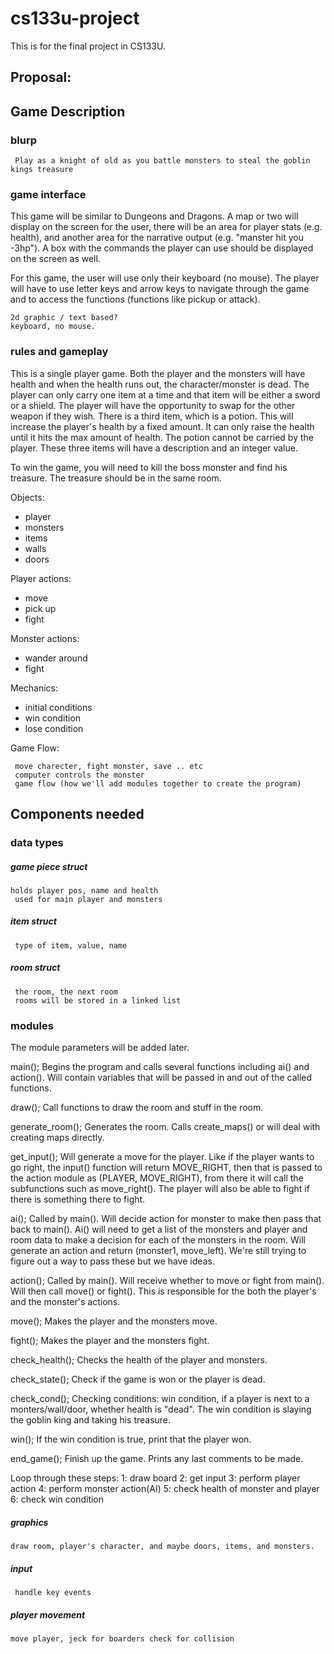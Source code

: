 # cs133u-project
This is for the final project in CS133U.


## Proposal:

## Game Description

### blurp
     Play as a knight of old as you battle monsters to steal the goblin kings treasure

### game interface

This game will be similar to Dungeons and Dragons. A map or two will display on the screen for the user, there will be an area for player stats (e.g. health), and another area for the narrative output (e.g. "manster hit you -3hp"). A box with the commands the player can use should be displayed on the screen as well.

For this game, the user will use only their keyboard (no mouse). The player will have to use letter keys and arrow keys to navigate through the game and to access the functions (functions like pickup or attack).

    2d graphic / text based?
    keyboard, no mouse.

### rules and gameplay

This is a single player game. Both the player and the monsters will have health and when the health runs out, the character/monster is dead. The player can only carry one item at a time and that item will be either a sword or a shield. The player will have the opportunity to swap for the other weapon if they wish. There is a third item, which is a potion. This will increase the player's health by a fixed amount. It can only raise the health until it hits the max amount of health. The potion cannot be carried by the player. These three items will have a description and an integer value. 

To win the game, you will need to kill the boss monster and find his treasure. The treasure should be in the same room.

Objects:
- player
- monsters
- items
- walls
- doors

Player actions:
- move
- pick up
- fight

Monster actions:
- wander around
- fight

Mechanics:
- initial conditions
- win condition
- lose condition

Game Flow:

     move charecter, fight monster, save .. etc
     computer controls the monster
     game flow (how we'll add modules together to create the program)

## Components needed

### data types

##### game piece struct
 
    holds player pos, name and health
     used for main player and monsters

##### item struct

     type of item, value, name
     
##### room struct

     the room, the next room
     rooms will be stored in a linked list

### modules

The module parameters will be added later.

main();
Begins the program and calls several functions including ai() and action(). Will contain variables that will be passed in and out of the called functions.

draw();
Call functions to draw the room and stuff in the room.

generate_room();
Generates the room. Calls create_maps() or will deal with creating maps directly.

get_input();
Will generate a move for the player. Like if the player wants to go right, the input() function will return MOVE_RIGHT, then that is passed to the action module as (PLAYER, MOVE_RIGHT), from there it will call the subfunctions such as move_right(). The player will also be able to fight if there is something there to fight.

ai();
Called by main(). Will decide action for monster to make then pass that back to main(). Ai() will need to get a list of the monsters and player and room data to make a decision for each of the monsters in the room. Will generate an action and return (monster1, move_left). We're still trying to figure out a way to pass these but we have ideas.

action();
Called by main(). Will receive whether to move or fight from main(). Will then call move() or fight(). This is responsible for the both the player's and the monster's actions. 

move();
Makes the player and the monsters move.

fight();
Makes the player and the monsters fight.

check_health();
Checks the health of the player and monsters.

check_state();
Check if the game is won or the player is dead.

check_cond();
Checking conditions: win condition, if a player is next to a monters/wall/door, whether health is "dead". The win condition is slaying the goblin king and taking his treasure.

win();
If the win condition is true, print that the player won.

end_game();
Finish up the game. Prints any last comments to be made.

Loop through these steps:
1: draw board 
2: get input 
3: perform player action 
4: perform monster action(AI) 
5: check health of monster and player
6: check win condition

##### graphics
 
    draw room, player's character, and maybe doors, items, and monsters.
  
##### input

     handle key events


##### player movement 
    move player, jeck for boarders check for collision




